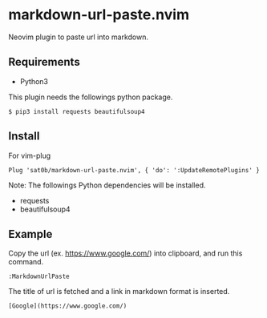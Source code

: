 # markdown-url-paste.nvim
Neovim plugin to paste url into markdown.

## Requirements
- Python3

This plugin needs the followings python package.
```
$ pip3 install requests beautifulsoup4
```

## Install

For vim-plug

```
Plug 'sat0b/markdown-url-paste.nvim', { 'do': ':UpdateRemotePlugins' }
```

Note: The followings Python dependencies will be installed.

- requests
- beautifulsoup4


## Example

Copy the url (ex. https://www.google.com/) into clipboard, and run this command.
```
:MarkdownUrlPaste
```

The title of url is fetched and a link in markdown format is inserted.

```
[Google](https://www.google.com/)
```

